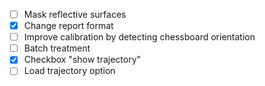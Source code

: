 - [ ] Mask reflective surfaces
- [x] Change report format
- [ ] Improve calibration by detecting chessboard orientation
- [ ] Batch treatment
- [x] Checkbox "show trajectory"
- [ ] Load trajectory option